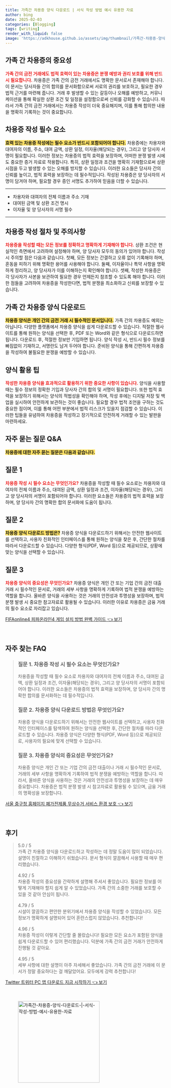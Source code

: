 ```yaml
---
title: 가족간 차용증 양식 다운로드 | 서식 작성 방법 예시 유용한 자료
author: bing
date: 2025-02-03
categories: [Blogging]
tags: [writing]
render_with_liquid: false
image: 'https://adkhouse.github.io/assets/img/thumbnail/가족간-차용증-양식-다운로드-|-서식-작성-방법-예시-유용한-자료.webp'
---
```



<h2 id='가족 간 차용증의 중요성'>가족 간 차용증의 중요성</h2>

<p><b><span style="color: #ee2323;">가족 간의 금전 거래에도 법적 효력이 있는 차용증은 분쟁 예방과 권리 보호를 위해 반드시 필요합니다.</span></b> 차용증은 가족 간의 금전 거래에서도 명확한 문서로서 존재해야 합니다. 이 문서는 당사자들 간의 합의를 문서화함으로써 서로의 권리를 보호하고, 필요한 경우 법적 근거를 마련해 줍니다. 거래 후 발생할 수 있는 갈등이나 오해를 예방하고, 커뮤니케이션을 통해 확실한 상환 조건 및 일정을 설정함으로써 신뢰를 강화할 수 있습니다. 따라서 가족 간의 금전 거래에서는 차용증 작성이 더욱 중요해지며, 이를 통해 합의한 내용을 명확히 기록하는 것이 중요합니다.</p>

<h2 id='차용증 작성 필수 요소'>차용증 작성 필수 요소</h2>

<p><b><span style="background-color: #ffe066;">효력 있는 차용증 작성에는 필수 요소가 반드시 포함되어야 합니다.</span></b> 차용증에는 차용자와 대여자의 이름, 주소, 대여 금액, 상환 일정, 이자율(해당되는 경우), 그리고 양 당사자 서명이 필요합니다. 이러한 정보는 차용증의 법적 효력을 보장하며, 어떠한 분쟁 발생 시에도 중요한 증거 자료로 작용합니다. 특히, 상환 일정과 조건을 명확히 기재함으로써 상환 시점을 두고 발생할 수 있는 오해를 방지할 수 있습니다. 이러한 요소들은 당사자 간의 신뢰를 높이고, 법적 효력을 보장하는 데 필수적입니다. 작성된 차용증은 양 당사자의 서명이 담겨야 하며, 필요할 경우 증인 서명도 추가하여 믿음을 더할 수 있습니다.</p>

<hr />

<ul>
    <li>차용자와 대여자의 전체 이름과 주소 기재</li>
    <li>대여된 금액 및 상환 조건 명시</li>
    <li>이자율 및 양 당사자의 서명 필수</li>
</ul>

<hr />

<h2 id='차용증 작성 절차 및 주의사항'>차용증 작성 절차 및 주의사항</h2>

<p><b><span style="color: #ee2323;">차용증을 작성할 때는 모든 정보를 정확하고 명확하게 기재해야 합니다.</span></b> 상환 조건은 현실적인 측면에서 고려하여 설정해야 하며, 양 당사자 모두의 동의가 있어야 합니다. 작성 시 주의할 점은 다음과 같습니다. 첫째, 모든 정보는 간결하고 오류 없이 기록해야 하며, 혼동을 피하기 위해 명확한 용어를 사용해야 합니다. 둘째, 이자율이나 특약 사항을 명확하게 정리하고, 양 당사자가 이를 이해하는지 확인해야 합니다. 셋째, 작성한 차용증은 각 당사자가 사본을 보관하여 필요한 경우 언제든지 참조할 수 있도록 해야 합니다. 이러한 점들을 고려하여 차용증을 작성한다면, 법적 분쟁을 최소화하고 신뢰를 보장할 수 있습니다.</p>

<h2 id='가족 간 차용증 양식 다운로드'>가족 간 차용증 양식 다운로드</h2>

<p><b><span style="background-color: #ffe066;">차용증 양식은 개인 간의 금전 거래 시 필수적인 문서입니다.</span></b> 가족 간의 차용증도 예외는 아닙니다. 다양한 플랫폼에서 차용증 양식을 쉽게 다운로드할 수 있습니다. 적절한 웹사이트를 통해 원하는 양식을 선택한 후, PDF 또는 Word와 같은 형식으로 다운로드하면 됩니다. 다운로드 후, 적절한 정보만 기입하면 됩니다. 양식 작성 시, 반드시 필수 정보를 빠짐없이 기재하고, 서명란도 남겨 두어야 합니다. 준비된 양식을 통해 간편하게 차용증을 작성하여 불필요한 분쟁을 예방할 수 있습니다.</p>

<h2 id='양식 활용 팁'>양식 활용 팁</h2>

<p><b><span style="color: #ee2323;">작성한 차용증 양식을 효과적으로 활용하기 위한 중요한 사항이 있습니다.</span></b> 양식을 사용할 때는 필수 정보의 정확한 기입과 당사자 간의 합의 및 서명이 필요합니다. 또한 법적 효력을 보장하기 위해서는 양식의 적법성을 확인해야 하며, 작성 후에는 디지털 저장 및 백업을 실시하여 안전하게 보관하는 것이 좋습니다. 필요할 경우 법적 조언을 구하는 것도 중요한 점이며, 이를 통해 어떤 부분에서 법적 리스크가 있을지 점검할 수 있습니다. 이러한 팁들을 유념하여 차용증을 작성하고 장기적으로 안전하게 거래할 수 있는 발판을 마련하세요.</p>

<h2 id='자주 묻는 질문 Q&A'>자주 묻는 질문 Q&A</h2>

<p><b><span style="background-color: #ffe066;">차용증에 대한 자주 묻는 질문은 다음과 같습니다.</span></b></p>

<h2 id='질문 1'>질문 1</h2>

<p><b><span style="color: #ee2323;">차용증 작성 시 필수 요소는 무엇인가요?</span></b> 차용증을 작성할 때 필수 요소로는 차용자와 대여자의 전체 이름과 주소, 대여된 금액, 상환 일정과 조건, 이자율(해당되는 경우), 그리고 양 당사자의 서명이 포함되어야 합니다. 이러한 요소들은 차용증의 법적 효력을 보장하며, 양 당사자 간의 명확한 합의 문서화에 도움이 됩니다.</p>

<h2 id='질문 2'>질문 2</h2>

<p><b><span style="background-color: #ffe066;">차용증 양식 다운로드 방법은?</span></b> 차용증 양식을 다운로드하기 위해서는 안전한 웹사이트를 선택하고, 사용자 친화적인 인터페이스를 통해 원하는 양식을 찾은 후, 간단한 절차를 따라서 다운로드할 수 있습니다. 다양한 형식(PDF, Word 등)으로 제공되므로, 상황에 맞는 양식을 선택할 수 있습니다.</p>

<h2 id='질문 3'>질문 3</h2>

<p><b><span style="color: #ee2323;">차용증 양식의 중요성은 무엇인가요?</span></b> 차용증 양식은 개인 간 또는 기업 간의 금전 대출 거래 시 필수적인 문서로, 거래의 세부 사항을 명확하게 기록하여 법적 분쟁을 예방하는 역할을 합니다. 올바른 양식을 사용하는 것은 거래의 안전성과 투명성을 보장하며, 법적 분쟁 발생 시 중요한 참고자료로 활용될 수 있습니다. 이러한 이유로 차용증은 금융 거래의 필수 요소로 자리잡고 있습니다.</p>


<p><a class="click-button" title="FIFAonline4 피파온라인4 게임 설치 방법 완벽 가이드" href="https://adkhouse.github.io/posts/FIFAonline4-%ED%94%BC%ED%8C%8C%EC%98%A8%EB%9D%BC%EC%9D%B84-%EA%B2%8C%EC%9E%84-%EC%84%A4%EC%B9%98-%EB%B0%A9%EB%B2%95-%EC%99%84%EB%B2%BD-%EA%B0%80%EC%9D%B4%EB%93%9C/" rel="dofollow">FIFAonline4 피파온라인4 게임 설치 방법 완벽 가이드 👈 보기</a></p><br>
<h2 id='자주_찾는_FAQ'>자주 찾는 FAQ</h2>
<div itemscope="" itemtype="https://schema.org/FAQPage"> 
<blockquote> 
<div itemscope="" itemprop="mainEntity" itemtype="https://schema.org/Question"> 
<h3 itemprop="name">질문 1. 차용증 작성 시 필수 요소는 무엇인가요?</h3> 
<div itemscope="" itemprop="acceptedAnswer" itemtype="https://schema.org/Answer"> 
<span itemprop="text"> 
<p>차용증을 작성할 때 필수 요소로 차용자와 대여자의 전체 이름과 주소, 대여된 금액, 상환 일정과 조건, 이자율(해당되는 경우), 그리고 양 당사자의 서명이 포함되어야 합니다. 이러한 요소들은 차용증의 법적 효력을 보장하며, 양 당사자 간의 명확한 합의를 문서화하는 데 필수적입니다.</p> 
</span> 
</div> 
</div> 

<div itemscope="" itemprop="mainEntity" itemtype="https://schema.org/Question"> 
<h3 itemprop="name">질문 2. 차용증 양식 다운로드 방법은 무엇인가요?</h3> 
<div itemscope="" itemprop="acceptedAnswer" itemtype="https://schema.org/Answer"> 
<span itemprop="text"> 
<p>차용증 양식을 다운로드하기 위해서는 안전한 웹사이트를 선택하고, 사용자 친화적인 인터페이스를 탐색하여 원하는 양식을 선택한 후, 간단한 절차를 따라 다운로드할 수 있습니다. 차용증 양식은 다양한 형식(PDF, Word 등)으로 제공되므로, 사용자의 필요에 맞게 선택할 수 있습니다.</p> 
</span> 
</div> 
</div> 

<div itemscope="" itemprop="mainEntity" itemtype="https://schema.org/Question"> 
<h3 itemprop="name">질문 3. 차용증 양식의 중요성은 무엇인가요?</h3> 
<div itemscope="" itemprop="acceptedAnswer" itemtype="https://schema.org/Answer"> 
<span itemprop="text"> 
<p>차용증 양식은 개인 간 또는 기업 간의 금전 대출이나 거래 시 필수적인 문서로, 거래의 세부 사항을 명확하게 기록하여 법적 분쟁을 예방하는 역할을 합니다. 따라서, 올바른 양식을 사용하는 것은 거래의 안전성과 투명성을 보장하는 데 매우 중요합니다. 차용증은 법적 분쟁 발생 시 참고자료로 활용될 수 있으며, 금융 거래의 명확성을 보장합니다.</p> 
</span> 
</div> 
</div> 

</blockquote> 
</div>
<p><a class="click-button" title="서울 중구청 홈페이지 폐가전제품 무상수거 서비스 환경 보호" href="https://adkhouse.github.io/posts/%EC%84%9C%EC%9A%B8-%EC%A4%91%EA%B5%AC%EC%B2%AD-%ED%99%88%ED%8E%98%EC%9D%B4%EC%A7%80-%ED%8F%90%EA%B0%80%EC%A0%84%EC%A0%9C%ED%92%88-%EB%AC%B4%EC%83%81%EC%88%98%EA%B1%B0-%EC%84%9C%EB%B9%84%EC%8A%A4-%ED%99%98%EA%B2%BD-%EB%B3%B4%ED%98%B8/" rel="dofollow">서울 중구청 홈페이지 폐가전제품 무상수거 서비스 환경 보호 👈 보기</a></p><br>
<h2 id='후기'>후기</h2>
<div itemscope itemtype="https://schema.org/Product">
  <blockquote>
  <div itemprop="review" itemscope itemtype="https://schema.org/Review">
      <div itemprop="reviewRating" itemscope itemtype="https://schema.org/Rating"> <span itemprop="ratingValue">5.0</span> / <span itemprop="bestRating">5</span> </div>
      <span itemprop="reviewBody">가족 간 차용증 양식을 다운로드하고 작성하는 데 정말 도움이 많이 되었습니다. 설명이 친절하고 이해하기 쉬웠습니다. 문서 형식이 깔끔해서 사용할 때 매우 편리했습니다.</span>
  </div>
  <br>
  <div itemprop="review" itemscope itemtype="https://schema.org/Review">
      <div itemprop="reviewRating" itemscope itemtype="https://schema.org/Rating"> <span itemprop="ratingValue">4.92</span> / <span itemprop="bestRating">5</span> </div>
      <span itemprop="reviewBody">차용증 작성의 중요성을 간략하게 설명해 주셔서 좋았습니다. 필요한 정보를 어떻게 기재해야 할지 쉽게 알 수 있었습니다. 가족 간의 소중한 거래를 보호할 수 있을 것 같아 안심이 됩니다.</span>
  </div>
  <br>
  <div itemprop="review" itemscope itemtype="https://schema.org/Review">
      <div itemprop="reviewRating" itemscope itemtype="https://schema.org/Rating"> <span itemprop="ratingValue">4.79</span> / <span itemprop="bestRating">5</span> </div>
      <span itemprop="reviewBody">시설이 깔끔하고 편안한 분위기에서 차용증 양식을 작성할 수 있었습니다. 모든 정보가 명확하게 설명되어 있어 혼란스럽지 않았습니다. 추천합니다!</span>
  </div>
  <br>
  <div itemprop="review" itemscope itemtype="https://schema.org/Review">
      <div itemprop="reviewRating" itemscope itemtype="https://schema.org/Rating"> <span itemprop="ratingValue">4.96</span> / <span itemprop="bestRating">5</span> </div>
      <span itemprop="reviewBody">차용증 작성이 이렇게 간단할 줄 몰랐습니다! 필요한 모든 요소가 포함된 양식을 쉽게 다운로드할 수 있어 편리했습니다. 덕분에 가족 간의 금전 거래가 안전하게 진행될 것 같아요.</span>
  </div>
  <br>
  <div itemprop="review" itemscope itemtype="https://schema.org/Review">
      <div itemprop="reviewRating" itemscope itemtype="https://schema.org/Rating"> <span itemprop="ratingValue">4.95</span> / <span itemprop="bestRating">5</span> </div>
      <span itemprop="reviewBody">세부 사항에 대한 설명이 아주 자세해서 좋았습니다. 가족 간의 금전 거래에 이 문서가 정말 중요하다는 걸 깨달았어요. 모두에게 강력 추천합니다!</span>
  </div>
  </blockquote>
</div>
<p><a class="click-button" title="Twitter 트위터 PC 앱 다운로드 지금 시작하기" href="https://adkhouse.github.io/posts/Twitter-%ED%8A%B8%EC%9C%84%ED%84%B0-PC-%EC%95%B1-%EB%8B%A4%EC%9A%B4%EB%A1%9C%EB%93%9C-%EC%A7%80%EA%B8%88-%EC%8B%9C%EC%9E%91%ED%95%98%EA%B8%B0/" rel="dofollow">Twitter 트위터 PC 앱 다운로드 지금 시작하기 👈 보기</a></p><br>
<figure class="image"><img src="https://adkhouse.github.io/assets/img/thumbnail/가족간-차용증-양식-다운로드-|-서식-작성-방법-예시-유용한-자료.webp" alt="가족간-차용증-양식-다운로드-|-서식-작성-방법-예시-유용한-자료" width="256" height="256"></figure>